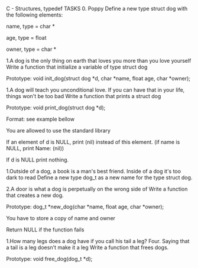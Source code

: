 C - Structures, typedef TASKS 0. Poppy Define a new type struct dog with the following elements:

name, type = char *

age, type = float

owner, type = char *

1.A dog is the only thing on earth that loves you more than you love yourself Write a function that initialize a variable of type struct dog

Prototype: void init_dog(struct dog *d, char *name, float age, char *owner);

1.A dog will teach you unconditional love. If you can have that in your life, things won't be too bad Write a function that prints a struct dog

Prototype: void print_dog(struct dog *d);

Format: see example bellow

You are allowed to use the standard library

If an element of d is NULL, print (nil) instead of this element. (if name is NULL, print Name: (nil))

If d is NULL print nothing.

1.Outside of a dog, a book is a man's best friend. Inside of a dog it's too dark to read Define a new type dog_t as a new name for the type struct dog.

2.A door is what a dog is perpetually on the wrong side of Write a function that creates a new dog.

Prototype: dog_t *new_dog(char *name, float age, char *owner);

You have to store a copy of name and owner

Return NULL if the function fails

1.How many legs does a dog have if you call his tail a leg? Four. Saying that a tail is a leg doesn't make it a leg Write a function that frees dogs.

Prototype: void free_dog(dog_t *d);


